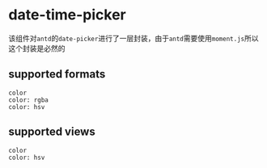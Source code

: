 # date-time-picker

该组件对`antd`的`date-picker`进行了一层封装，由于`antd`需要使用`moment.js`所以这个封装是必然的

## supported formats

`color`  
`color: rgba`  
`color: hsv`

## supported views

`color`  
`color: hsv`
